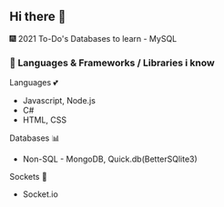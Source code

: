 ## Hi there 👋

🎆 2021 To-Do's
Databases to learn - MySQL

### 🌱 Languages & Frameworks / Libraries i know

Languages 💕
- Javascript, Node.js
- C#
- HTML, CSS

Databases 📊
- Non-SQL - MongoDB, Quick.db(BetterSQlite3)

Sockets 🤖
- Socket.io
